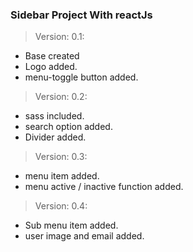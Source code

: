 ### Sidebar Project With reactJs

> Version: 0.1:

- Base created
- Logo added.
- menu-toggle button added.

> Version: 0.2:

- sass included.
- search option added.
- Divider added.

> Version: 0.3:

- menu item added.
- menu active / inactive function added.

> Version: 0.4:

- Sub menu item added.
- user image and email added.
